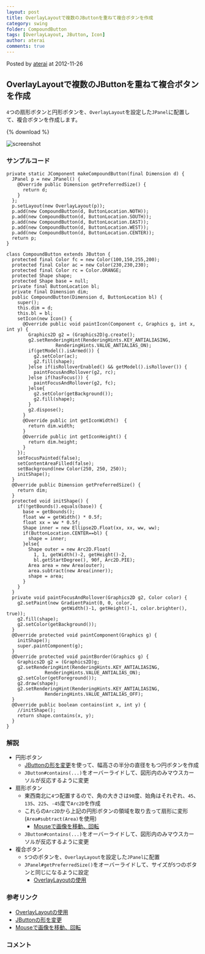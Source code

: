 ```yaml
---
layout: post
title: OverlayLayoutで複数のJButtonを重ねて複合ボタンを作成
category: swing
folder: CompoundButton
tags: [OverlayLayout, JButton, Icon]
author: aterai
comments: true
---
```


Posted by [aterai](http://terai.xrea.jp/aterai.html) at 2012-11-26

## OverlayLayoutで複数のJButtonを重ねて複合ボタンを作成
`4`つの扇形ボタンと円形ボタンを、`OverlayLayout`を設定した`JPanel`に配置して、複合ボタンを作成します。

{% download %}

![screenshot](https://lh6.googleusercontent.com/-0bLp9wWHHOw/ULIxE5DUtzI/AAAAAAAABX4/pRUF7k-l4D0/s800/CompoundButton.png)

### サンプルコード
<pre class="prettyprint"><code>private static JComponent makeCompoundButton(final Dimension d) {
  JPanel p = new JPanel() {
    @Override public Dimension getPreferredSize() {
      return d;
    }
  };
  p.setLayout(new OverlayLayout(p));
  p.add(new CompoundButton(d, ButtonLocation.NOTH));
  p.add(new CompoundButton(d, ButtonLocation.SOUTH));
  p.add(new CompoundButton(d, ButtonLocation.EAST));
  p.add(new CompoundButton(d, ButtonLocation.WEST));
  p.add(new CompoundButton(d, ButtonLocation.CENTER));
  return p;
}

class CompoundButton extends JButton {
  protected final Color fc = new Color(100,150,255,200);
  protected final Color ac = new Color(230,230,230);
  protected final Color rc = Color.ORANGE;
  protected Shape shape;
  protected Shape base = null;
  private final ButtonLocation bl;
  private final Dimension dim;
  public CompoundButton(Dimension d, ButtonLocation bl) {
    super();
    this.dim = d;
    this.bl = bl;
    setIcon(new Icon() {
      @Override public void paintIcon(Component c, Graphics g, int x, int y) {
        Graphics2D g2 = (Graphics2D)g.create();
        g2.setRenderingHint(RenderingHints.KEY_ANTIALIASING,
                  RenderingHints.VALUE_ANTIALIAS_ON);
        if(getModel().isArmed()) {
          g2.setColor(ac);
          g2.fill(shape);
        }else if(isRolloverEnabled() &amp;&amp; getModel().isRollover()) {
          paintFocusAndRollover(g2, rc);
        }else if(hasFocus()) {
          paintFocusAndRollover(g2, fc);
        }else{
          g2.setColor(getBackground());
          g2.fill(shape);
        }
        g2.dispose();
      }
      @Override public int getIconWidth()  {
        return dim.width;
      }
      @Override public int getIconHeight() {
        return dim.height;
      }
    });
    setFocusPainted(false);
    setContentAreaFilled(false);
    setBackground(new Color(250, 250, 250));
    initShape();
  }
  @Override public Dimension getPreferredSize() {
    return dim;
  }
  protected void initShape() {
    if(!getBounds().equals(base)) {
      base = getBounds();
      float ww = getWidth() * 0.5f;
      float xx = ww * 0.5f;
      Shape inner = new Ellipse2D.Float(xx, xx, ww, ww);
      if(ButtonLocation.CENTER==bl) {
        shape = inner;
      }else{
        Shape outer = new Arc2D.Float(
          1, 1, getWidth()-2, getHeight()-2,
          bl.getStartDegree(), 90f, Arc2D.PIE);
        Area area = new Area(outer);
        area.subtract(new Area(inner));
        shape = area;
      }
    }
  }
  private void paintFocusAndRollover(Graphics2D g2, Color color) {
    g2.setPaint(new GradientPaint(0, 0, color,
                    getWidth()-1, getHeight()-1, color.brighter(), true));
    g2.fill(shape);
    g2.setColor(getBackground());
  }
  @Override protected void paintComponent(Graphics g) {
    initShape();
    super.paintComponent(g);
  }
  @Override protected void paintBorder(Graphics g) {
    Graphics2D g2 = (Graphics2D)g;
    g2.setRenderingHint(RenderingHints.KEY_ANTIALIASING,
              RenderingHints.VALUE_ANTIALIAS_ON);
    g2.setColor(getForeground());
    g2.draw(shape);
    g2.setRenderingHint(RenderingHints.KEY_ANTIALIASING,
              RenderingHints.VALUE_ANTIALIAS_OFF);
  }
  @Override public boolean contains(int x, int y) {
    //initShape();
    return shape.contains(x, y);
  }
}
</code></pre>

### 解説
- 円形ボタン
    - [JButtonの形を変更](http://terai.xrea.jp/Swing/RoundButton.html)を使って、幅高さの半分の直径をもつ円ボタンを作成
    - `JButton#contains(...)`をオーバーライドして、図形内のみマウスカーソルが反応するように変更
- 扇形ボタン
    - 東西南北に`4`つ配置するので、角の大きさは`90`度、始角はそれぞれ、`45`、`135`、`225`、`-45`度で`Arc2D`を作成
    - これらの`Arc2D`から上記の円形ボタンの領域を取り去って扇形に変形(`Area#subtract(Area)`を使用)
        - [Mouseで画像を移動、回転](http://terai.xrea.jp/Swing/MouseDrivenImageRotation.html)
    - `JButton#contains(...)`をオーバーライドして、図形内のみマウスカーソルが反応するように変更
- 複合ボタン
    - `5`つのボタンを、`OverlayLayout`を設定した`JPanel`に配置
    - `JPanel#getPreferredSize()`をオーバーライドして、サイズが`5`つのボタンと同じになるように設定
        - [OverlayLayoutの使用](http://terai.xrea.jp/Swing/OverlayLayout.html)

<!-- dummy comment line for breaking list -->

### 参考リンク
- [OverlayLayoutの使用](http://terai.xrea.jp/Swing/OverlayLayout.html)
- [JButtonの形を変更](http://terai.xrea.jp/Swing/RoundButton.html)
- [Mouseで画像を移動、回転](http://terai.xrea.jp/Swing/MouseDrivenImageRotation.html)

<!-- dummy comment line for breaking list -->

### コメント

